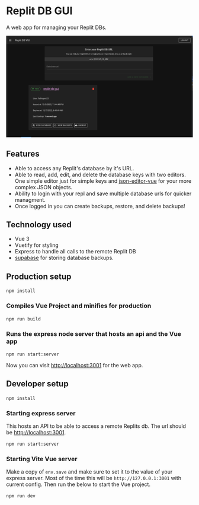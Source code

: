 # Replit DB GUI

A web app for managing your Replit DBs.

![Photo of app](pictures/login-landing-page.png)

## Features
* Able to access any Replit's database by it's URL.
* Able to read, add, edit, and delete the database keys with two editors. One simple editor just for simple keys and [json-editor-vue](https://www.npmjs.com/package/json-editor-vue) for your more complex JSON objects.
* Ability to login with your repl and save multiple database urls for quicker managment.
* Once logged in you can create backups, restore, and delete backups!


## Technology used
* Vue 3
* Vuetify for styling
* Express to handle all calls to the remote Replit DB
* [supabase](https://supabase.com) for storing database backups.

## Production setup

```
npm install
```

### Compiles Vue Project and minifies for production

```
npm run build 
```

### Runs the express node server that hosts an api and the Vue app

```
npm run start:server
```

Now you can visit [http://localhost:3001](http://localhost:3001) for the web app.

## Developer setup

```
npm install
```

### Starting express server
This hosts an API to be able to access a remote Replits db.
The url should be [http://localhost:3001](http://localhost:3001). 
```
npm run start:server
```

### Starting Vite Vue server

Make a copy of `env.save` and make sure to set it to the value of your express server.
Most of the time this will be `http://127.0.0.1:3001` with current config. Then run the below to start the Vue project.
```
npm run dev
```

